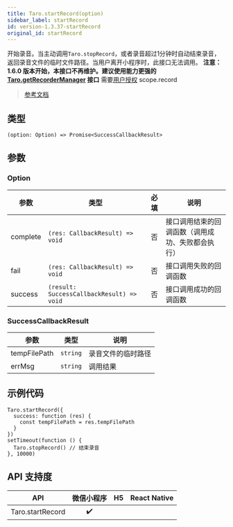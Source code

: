 ```yaml
---
title: Taro.startRecord(option)
sidebar_label: startRecord
id: version-1.3.37-startRecord
original_id: startRecord
---
```


开始录音。当主动调用`Taro.stopRecord`，或者录音超过1分钟时自动结束录音，返回录音文件的临时文件路径。当用户离开小程序时，此接口无法调用。
**注意：1.6.0 版本开始，本接口不再维护。建议使用能力更强的 [Taro.getRecorderManager](https://developers.weixin.qq.com/miniprogram/dev/api/media/recorder/wx.getRecorderManager.html) 接口**
需要[用户授权](https://developers.weixin.qq.com/miniprogram/dev/framework/open-ability/authorize.html) scope.record

> [参考文档](https://developers.weixin.qq.com/miniprogram/dev/api/media/recorder/wx.startRecord.html)

## 类型

```tsx
(option: Option) => Promise<SuccessCallbackResult>
```

## 参数

### Option

| 参数 | 类型 | 必填 | 说明 |
| --- | --- | :---: | --- |
| complete | `(res: CallbackResult) => void` | 否 | 接口调用结束的回调函数（调用成功、失败都会执行） |
| fail | `(res: CallbackResult) => void` | 否 | 接口调用失败的回调函数 |
| success | `(result: SuccessCallbackResult) => void` | 否 | 接口调用成功的回调函数 |

### SuccessCallbackResult

| 参数 | 类型 | 说明 |
| --- | --- | --- |
| tempFilePath | `string` | 录音文件的临时路径 |
| errMsg | `string` | 调用结果 |

## 示例代码

```tsx
Taro.startRecord({
  success: function (res) {
    const tempFilePath = res.tempFilePath
  }
})
setTimeout(function () {
  Taro.stopRecord() // 结束录音
}, 10000)
```

## API 支持度

| API | 微信小程序 | H5 | React Native |
| :---: | :---: | :---: | :---: |
| Taro.startRecord | ✔️ |  |  |
